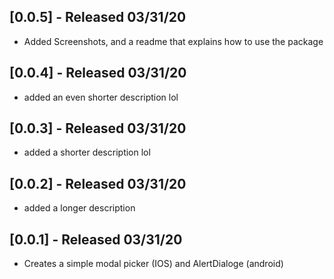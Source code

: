 ## [0.0.5] - Released 03/31/20

* Added Screenshots, and a readme that explains how to use the package

## [0.0.4] - Released 03/31/20

* added an even shorter description lol

## [0.0.3] - Released 03/31/20

* added a shorter description lol

## [0.0.2] - Released 03/31/20

* added a longer description

## [0.0.1] - Released 03/31/20

* Creates a simple modal picker (IOS) and AlertDialoge (android)







